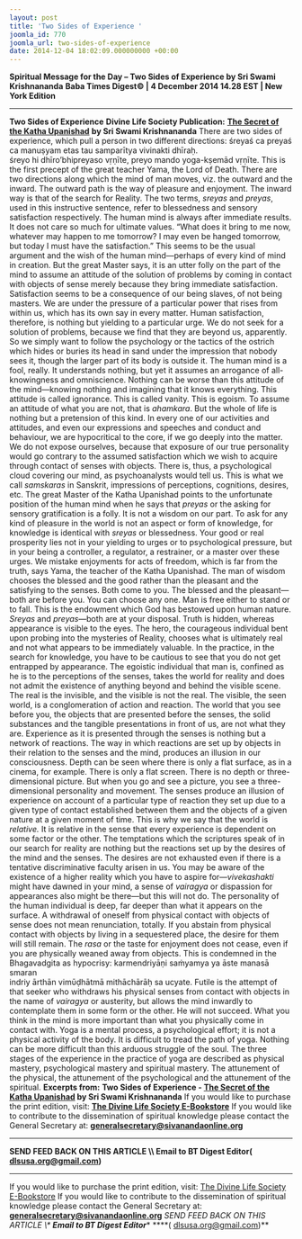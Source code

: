 ```yaml
---
layout: post
title: 'Two Sides of Experience '
joomla_id: 770
joomla_url: two-sides-of-experience
date: 2014-12-04 18:02:09.000000000 +00:00
---
```

**Spiritual Message for the Day – Two Sides of Experience by Sri Swami Krishnananda**
**Baba Times Digest© | 4 December 2014 14.28 EST | New York Edition**
* * *  
**Two Sides of Experience**
**Divine Life Society Publication:** [**The Secret of the Katha Upanishad**](http://www.swami-krishnananda.org/katha/ka_2.html) **by Sri Swami Krishnananda**
There are two sides of experience, which pull a person in two different directions:
śreyaś ca preyaś ca manuṣyam etas tau samparītya vivinakti dhīraḥ.  
 śreyo hi dhīro’bhipreyaso vṛṇīte, preyo mando yoga-kṣemād vṛṇīte.
This is the first precept of the great teacher Yama, the Lord of Death. There are two directions along which the mind of man moves, viz. the outward and the inward. The outward path is the way of pleasure and enjoyment. The inward way is that of the search for Reality. The two terms, _sreyas_ and _preyas_, used in this instructive sentence, refer to blessedness and sensory satisfaction respectively. The human mind is always after immediate results. It does not care so much for ultimate values. “What does it bring to me now, whatever may happen to me tomorrow? I may even be hanged tomorrow, but today I must have the satisfaction.” This seems to be the usual argument and the wish of the human mind—perhaps of every kind of mind in creation. But the great Master says, it is an utter folly on the part of the mind to assume an attitude of the solution of problems by coming in contact with objects of sense merely because they bring immediate satisfaction.
Satisfaction seems to be a consequence of our being slaves, of not being masters. We are under the pressure of a particular power that rises from within us, which has its own say in every matter. Human satisfaction, therefore, is nothing but yielding to a particular urge. We do not seek for a solution of problems, because we find that they are beyond us, apparently. So we simply want to follow the psychology or the tactics of the ostrich which hides or buries its head in sand under the impression that nobody sees it, though the larger part of its body is outside it.
The human mind is a fool, really. It understands nothing, but yet it assumes an arrogance of all-knowingness and omniscience. Nothing can be worse than this attitude of the mind—knowing nothing and imagining that it knows everything. This attitude is called ignorance. This is called vanity. This is egoism. To assume an attitude of what you are not, that is _ahamkara_. But the whole of life is nothing but a pretension of this kind. In every one of our activities and attitudes, and even our expressions and speeches and conduct and behaviour, we are hypocritical to the core, if we go deeply into the matter. We do not expose ourselves, because that exposure of our true personality would go contrary to the assumed satisfaction which we wish to acquire through contact of senses with objects. There is, thus, a psychological cloud covering our mind, as psychoanalysts would tell us. This is what we call _samskaras_ in Sanskrit, impressions of perceptions, cognitions, desires, etc.
The great Master of the Katha Upanishad points to the unfortunate position of the human mind when he says that _preyas_ or the asking for sensory gratification is a folly. It is not a wisdom on our part. To ask for any kind of pleasure in the world is not an aspect or form of knowledge, for knowledge is identical with _sreyas_ or blessedness. Your good or real prosperity lies not in your yielding to urges or to psychological pressure, but in your being a controller, a regulator, a restrainer, or a master over these urges.
We mistake enjoyments for acts of freedom, which is far from the truth, says Yama, the teacher of the Katha Upanishad. The man of wisdom chooses the blessed and the good rather than the pleasant and the satisfying to the senses. Both come to you. The blessed and the pleasant—both are before you. You can choose any one. Man is free either to stand or to fall. This is the endowment which God has bestowed upon human nature. _Sreyas_ and _preyas_—both are at your disposal. Truth is hidden, whereas appearance is visible to the eyes. The hero, the courageous individual bent upon probing into the mysteries of Reality, chooses what is ultimately real and not what appears to be immediately valuable. In the practice, in the search for knowledge, you have to be cautious to see that you do not get entrapped by appearance. The egoistic individual that man is, confined as he is to the perceptions of the senses, takes the world for reality and does not admit the existence of anything beyond and behind the visible scene. The real is the invisible, and the visible is not the real.
The visible, the seen world, is a conglomeration of action and reaction. The world that you see before you, the objects that are presented before the senses, the solid substances and the tangible presentations in front of us, are not what they are. Experience as it is presented through the senses is nothing but a network of reactions. The way in which reactions are set up by objects in their relation to the senses and the mind, produces an illusion in our consciousness. Depth can be seen where there is only a flat surface, as in a cinema, for example. There is only a flat screen. There is no depth or three-dimensional picture. But when you go and see a picture, you see a three-dimensional personality and movement. The senses produce an illusion of experience on account of a particular type of reaction they set up due to a given type of contact established between them and the objects of a given nature at a given moment of time. This is why we say that the world is _relative._ It is relative in the sense that every experience is dependent on some factor or the other.
The temptations which the scriptures speak of in our search for reality are nothing but the reactions set up by the desires of the mind and the senses. The desires are not exhausted even if there is a tentative discriminative faculty arisen in us. You may be aware of the existence of a higher reality which you have to aspire for—_vivekashakti_ might have dawned in your mind, a sense of _vairagya_ or dispassion for appearances also might be there—but this will not do. The personality of the human individual is deep, far deeper than what it appears on the surface. A withdrawal of oneself from physical contact with objects of sense does not mean renunciation, totally. If you abstain from physical contact with objects by living in a sequestered place, the desire for them will still remain. The _rasa_ or the taste for enjoyment does not cease, even if you are physically weaned away from objects. This is condemned in the Bhagavadgita as hypocrisy:
karmendriyāṇi saṁyamya ya āste manasā smaran   
 indriy ārthān vimῡḍhātmā mithāchārāḥ sa ucyate.
Futile is the attempt of that seeker who withdraws his physical senses from contact with objects in the name of _vairagya_ or austerity, but allows the mind inwardly to contemplate them in some form or the other. He will not succeed. What you think in the mind is more important than what you physically come in contact with. Yoga is a mental process, a psychological effort; it is not a physical activity of the body.
It is difficult to tread the path of yoga. Nothing can be more difficult than this arduous struggle of the soul.
The three stages of the experience in the practice of yoga are described as physical mastery, psychological mastery and spiritual mastery. The attunement of the physical, the attunement of the psychological and the attunement of the spiritual.
**Excerpts from:** **Two Sides of Experience - [The Secret of the Katha Upanishad](http://www.swami-krishnananda.org/katha/ka_2.html) by Sri Swami Krishnananda**
If you would like to purchase the print edition, visit: **[The Divine Life Society E-Bookstore](http://www.dlshq.org/download/download.htm)**
If you would like to contribute to the dissemination of spiritual knowledge please contact the General Secretary at: [](mailto:%20%3Cscript%20type=%27text/javascript%27%3E%20%3C%21--%20var%20prefix%20=%20%27ma%27%20+%20%27il%27%20+%20%27to%27;%20var%20path%20=%20%27hr%27%20+%20%27ef%27%20+%20%27=%27;%20var%20addy57016%20=%20%27generalsecretary%27%20+%20%27@%27;%20addy57016%20=%20addy57016%20+%20%27sivanandaonline%27%20+%20%27.%27%20+%20%27org%27;%20document.write%28%27%3Ca%20%27%20+%20path%20+%20%27%5C%27%27%20+%20prefix%20+%20%27:%27%20+%20addy57016%20+%20%27%5C%27%3E%27%29;%20document.write%28addy57016%29;%20document.write%28%27%3C%5C/a%3E%27%29;%20//--%3E%5Cn%20%3C/script%3E%3Cscript%20type=%27text/javascript%27%3E%20%3C%21--%20document.write%28%27%3Cspan%20style=%5C%27display:%20none;%5C%27%3E%27%29;%20//--%3E%20%3C/script%3EThis%20email%20address%20is%20being%20protected%20from%20spambots.%20You%20need%20JavaScript%20enabled%20to%20view%20it.%20%3Cscript%20type=%27text/javascript%27%3E%20%3C%21--%20document.write%28%27%3C/%27%29;%20document.write%28%27span%3E%27%29;%20//--%3E%20%3C/script%3E?subject=Contribution%20to%20Dissemination%20of%20Spiritual%20Knowledge) **generalsecretary@sivanandaonline.org**
****
**SEND FEED BACK ON THIS ARTICLE \\\ Email to BT Digest Editor[](mailto:%20%3Cscript%20type=%27text/javascript%27%3E%20%3C%21--%20var%20prefix%20=%20%27ma%27%20+%20%27il%27%20+%20%27to%27;%20var%20path%20=%20%27hr%27%20+%20%27ef%27%20+%20%27=%27;%20var%20addy72654%20=%20%27dlsusa.org%27%20+%20%27@%27;%20addy72654%20=%20addy72654%20+%20%27gmail%27%20+%20%27.%27%20+%20%27com%27;%20document.write%28%27%3Ca%20%27%20+%20path%20+%20%27%5C%27%27%20+%20prefix%20+%20%27:%27%20+%20addy72654%20+%20%27%5C%27%3E%27%29;%20document.write%28addy72654%29;%20document.write%28%27%3C%5C/a%3E%27%29;%20//--%3E%5Cn%20%3C/script%3E%3Cscript%20type=%27text/javascript%27%3E%20%3C%21--%20document.write%28%27%3Cspan%20style=%5C%27display:%20none;%5C%27%3E%27%29;%20//--%3E%20%3C/script%3EThis%20email%20address%20is%20being%20protected%20from%20spambots.%20You%20need%20JavaScript%20enabled%20to%20view%20it.%20%3Cscript%20type=%27text/javascript%27%3E%20%3C%21--%20document.write%28%27%3C/%27%29;%20document.write%28%27span%3E%27%29;%20//--%3E%20%3C/script%3E?subject=DLS%20Posts)( [dlsusa.org@gmail.com](mailto:dlsusa.org@gmail.com))**
* * *
  
If you would like to purchase the print edition, visit: [The Divine Life Society E-Bookstore](http://www.dlshq.org/download/download.htm)
If you would like to contribute to the dissemination of spiritual knowledge please contact the General Secretary at: **[generalsecretary@sivanandaonline.org](mailto:generalsecretary@sivanandaonline.org)**
**SEND FEED BACK ON THIS ARTICLE \\\**  **Email to BT Digest Editor**** [](mailto:%20%3Cscript%20type=%27text/javascript%27%3E%20%3C%21--%20var%20prefix%20=%20%27ma%27%20+%20%27il%27%20+%20%27to%27;%20var%20path%20=%20%27hr%27%20+%20%27ef%27%20+%20%27=%27;%20var%20addy72654%20=%20%27dlsusa.org%27%20+%20%27@%27;%20addy72654%20=%20addy72654%20+%20%27gmail%27%20+%20%27.%27%20+%20%27com%27;%20document.write%28%27%3Ca%20%27%20+%20path%20+%20%27%5C%27%27%20+%20prefix%20+%20%27:%27%20+%20addy72654%20+%20%27%5C%27%3E%27%29;%20document.write%28addy72654%29;%20document.write%28%27%3C%5C/a%3E%27%29;%20//--%3E%5Cn%20%3C/script%3E%3Cscript%20type=%27text/javascript%27%3E%20%3C%21--%20document.write%28%27%3Cspan%20style=%5C%27display:%20none;%5C%27%3E%27%29;%20//--%3E%20%3C/script%3EThis%20email%20address%20is%20being%20protected%20from%20spambots.%20You%20need%20JavaScript%20enabled%20to%20view%20it.%20%3Cscript%20type=%27text/javascript%27%3E%20%3C%21--%20document.write%28%27%3C/%27%29;%20document.write%28%27span%3E%27%29;%20//--%3E%20%3C/script%3E?subject=DLS%20Posts)****( [dlsusa.org@gmail.com](mailto:dlsusa.org@gmail.com))**  
